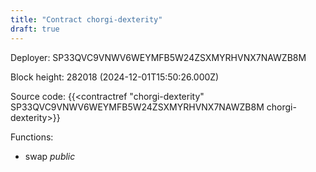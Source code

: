 ```yaml
---
title: "Contract chorgi-dexterity"
draft: true
---
```

Deployer: SP33QVC9VNWV6WEYMFB5W24ZSXMYRHVNX7NAWZB8M


 



Block height: 282018 (2024-12-01T15:50:26.000Z)

Source code: {{<contractref "chorgi-dexterity" SP33QVC9VNWV6WEYMFB5W24ZSXMYRHVNX7NAWZB8M chorgi-dexterity>}}

Functions:

* swap _public_
